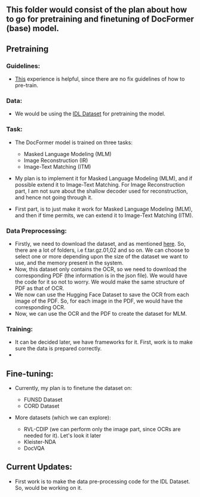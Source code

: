 ## This folder would consist of the plan about how to go for pretraining and finetuning of DocFormer (base) model.


## Pretraining


### Guidelines:
- [This](https://github.com/airsplay/lxmert/blob/master/experience_in_pretraining.md) experience is helpful, since there are no fix guidelines of how to pre-train.

### Data:
- We would be using the [IDL Dataset](https://github.com/furkanbiten/idl_data) for pretraining the model.

### Task:
- The DocFormer model is trained on three tasks:
    - Masked Language Modeling (MLM)
    - Image Reconstruction (IR)
    - Image-Text Matching (ITM)

- My plan is to implement it for Masked Language Modeling (MLM), and if possible extend it to Image-Text Matching. For Image Reconstruction part, I am not sure about the shallow decoder used for reconstruction, and hence not going through it.
- First part, is to just make it work for Masked Language Modeling (MLM), and then if time permits, we can extend it to Image-Text Matching (ITM).

### Data Preprocessing:
- Firstly, we need to download the dataset, and as mentioned [here](http://datasets.cvc.uab.es/UCSF_IDL/index.txt). So, there are a lot of folders, i.e f.tar.gz.01,02 and so on. We can choose to select one or more depending upon the size of the dataset we want to use, and the memory present in the system.
- Now, this dataset only contains the OCR, so we need to download the corresponding PDF (the information is in the json file). We would have the code for it so not to worry. We would make the same structure of PDF as that of OCR.
- We now can use the Hugging Face Dataset to save the OCR from each image of the PDF. So, for each image in the PDF, we would have the corresponding OCR.
- Now, we can use the OCR and the PDF to create the dataset for MLM.

### Training:

- It can be decided later, we have frameworks for it. First, work is to make sure the data is prepared correctly.
- 



## Fine-tuning:
- Currently, my plan is to finetune the dataset on:
    - FUNSD Dataset
    - CORD Dataset


- More datasets (which we can explore):
    - RVL-CDIP (we can perform only the image part, since OCRs are needed for it). Let's look it later
    - Kleister-NDA
    - DocVQA


## Current Updates:
- First work is to make the data pre-processing code for the IDL Dataset. So, would be working on it.

